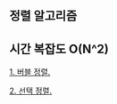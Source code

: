 ## 정렬 알고리즘


## 시간 복잡도 O(N^2)

[1. 버블 정렬.](https://github.com/kksoo0131/Study/blob/main/Algorithm/Sorting/bubbleSort.cpp)

[2. 선택 정렬.](https://github.com/kksoo0131/Study/blob/main/Algorithm/Sorting/selectionSort.cpp)
